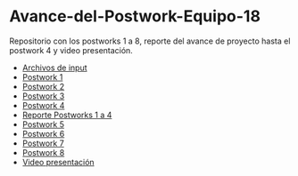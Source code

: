 # Avance-del-Postwork-Equipo-18
Repositorio con los postworks 1 a 8, reporte del avance de proyecto hasta el postwork 4 y video presentación.

- [Archivos de input](https://github.com/EdgarBL3/Avance-del-Postwork-Equipo-18/tree/main/Data)
- [Postwork 1](https://github.com/EdgarBL3/Avance-del-Postwork-Equipo-18/blob/main/Postwork%201.R)
- [Postwork 2](https://github.com/EdgarBL3/Avance-del-Postwork-Equipo-18/blob/main/Postwork%202.R)
- [Postwork 3](https://github.com/EdgarBL3/Avance-del-Postwork-Equipo-18/blob/main/Postwork%203.R)
- [Postwork 4](https://github.com/EdgarBL3/Avance-del-Postwork-Equipo-18/blob/main/Postwork%204.R)
- [Reporte Postworks 1 a 4](https://github.com/EdgarBL3/Avance-del-Postwork-Equipo-18/blob/main/Reporte_BEDU_Equipo18.pdf)
- [Postwork 5](https://github.com/EdgarBL3/Avance-del-Postwork-Equipo-18/blob/main/Postwork%205.R)
- [Postwork 6](https://github.com/EdgarBL3/Avance-del-Postwork-Equipo-18/blob/main/Postwork%206.R)
- [Postwork 7](https://github.com/EdgarBL3/Avance-del-Postwork-Equipo-18/blob/main/Postwork%207.R)
- [Postwork 8](https://github.com/EdgarBL3/Avance-del-Postwork-Equipo-18/tree/main/Postwork%208)
- [Video presentación]()
